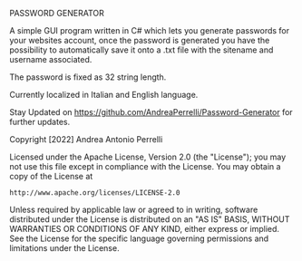 PASSWORD GENERATOR

A simple GUI program written in C# which lets you generate passwords for your
websites account, once the password is generated you have the possibility to
automatically save it onto a .txt file with the sitename and username associated.

The password is fixed as 32 string length.

Currently localized in Italian and English language.

Stay Updated on https://github.com/AndreaPerrelli/Password-Generator for further
updates.


Copyright [2022] Andrea Antonio Perrelli

Licensed under the Apache License, Version 2.0 (the "License");
you may not use this file except in compliance with the License.
You may obtain a copy of the License at

    http://www.apache.org/licenses/LICENSE-2.0

Unless required by applicable law or agreed to in writing, software
distributed under the License is distributed on an "AS IS" BASIS,
WITHOUT WARRANTIES OR CONDITIONS OF ANY KIND, either express or implied.
See the License for the specific language governing permissions and
limitations under the License.
